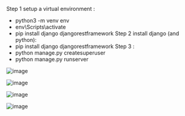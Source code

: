 Step 1 setup a virtual environment :
  - python3 -m venv env
  - env\Scripts\activate
  - pip install django djangorestframework
Step 2 install django (and python):
  - pip install django djangorestframework
Step 3 :
  - python manage.py createsuperuser
  - python manage.py runserver

![image](https://github.com/ajaykumar2004/scalable-payment-processing-python-django/assets/91714785/5208b345-0a7b-48e9-bfe9-6ff15ca0661e)

![image](https://github.com/ajaykumar2004/scalable-payment-processing-python-django/assets/91714785/4a2d6306-797e-40dc-888b-d32c0e5fa488)

![image](https://github.com/ajaykumar2004/scalable-payment-processing-python-django/assets/91714785/2828a560-59ed-4e15-a5cc-ce3127ceb1c8)

![image](https://github.com/ajaykumar2004/scalable-payment-processing-python-django/assets/91714785/61ee7af7-ca3a-4120-8e2c-b11ba5bfab70)
